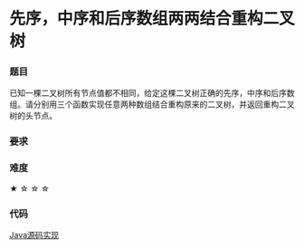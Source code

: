 # 先序，中序和后序数组两两结合重构二叉树

### 题目

已知一棵二叉树所有节点值都不相同，给定这棵二叉树正确的先序，中序和后序数组。请分别用三个函数实现任意两种数组结合重构原来的二叉树，并返回重构二叉树的头节点。

### ~~要求~~


### 难度

 ★ ☆ ☆ ☆

### 代码

 [Java源码实现](../../src/BTree/BTree21.java)
